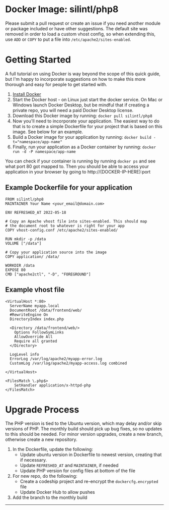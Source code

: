 # Docker Image: silintl/php8

Please submit a pull request or create an issue if you need another
module or package included or have other suggestions. The default
site was removed in order to load a custom vhost config, so when
extending this, use `ADD` or `COPY` to put a file into
`/etc/apache2/sites-enabled`.

# Getting Started

A full tutorial on using Docker is way beyond the scope of this
quick guide, but I'm happy to incorporate suggestions on how to
make this more thorough and easy for people to get started with.

1. [Install Docker](https://docs.docker.com/installation/)
2. Start the Docker host - on Linux just start the docker service.
   On Mac or Windows launch Docker Desktop, but be mindful that if
   creating a private repo, you will need a paid Docker Desktop license.
3. Download this Docker image by running: `docker pull silintl/php8`
4. Now you'll need to incorporate your application. The easiest way
   to do that is to create a simple Dockerfile for your project
   that is based on this image. See below for an example.
5. Build a Docker image for your application by running:
   `docker build -t="namespace/app-name"`
6. Finally, run your application as a Docker container by running:
   `docker run -d -P namespace/app-name`

You can check if your container is running by running
`docker ps` and see what port 80 got mapped to. Then you
should be able to access your application in your browser by
going to http://(DOCKER-IP-HERE):port

## Example Dockerfile for your application

```
FROM silintl/php8
MAINTAINER Your Name <your_email@domain.com>

ENV REFRESHED_AT 2022-05-18

# Copy an Apache vhost file into sites-enabled. This should map
# the document root to whatever is right for your app
COPY vhost-config.conf /etc/apache2/sites-enabled/

RUN mkdir -p /data
VOLUME ["/data"]

# Copy your application source into the image
COPY application/ /data/

WORKDIR /data
EXPOSE 80
CMD ["apache2ctl", "-D", "FOREGROUND"]
```

## Example vhost file

```
<VirtualHost *:80>
  ServerName myapp.local
  DocumentRoot /data/frontend/web/
  #RewriteEngine On
  DirectoryIndex index.php

  <Directory /data/frontend/web/>
    Options FollowSymLinks
    AllowOverride All
    Require all granted
  </Directory>

  LogLevel info
  ErrorLog /var/log/apache2/myapp-error.log
  CustomLog /var/log/apache2/myapp-access.log combined

</VirtualHost>

<FilesMatch \.php$>
    SetHandler application/x-httpd-php
</FilesMatch>
```

# Upgrade Process

The PHP version is tied to the Ubuntu version, which may delay and/or skip versions of PHP. The monthly build should pick up bug fixes, so no updates to this should be needed. For minor version upgrades, create a new branch, otherwise create a new repository.

1. In the Dockerfile, update the following:
   - Update ubuntu version in Dockerfile to newest version,
     creating that if necessary.
   - Update `REFRESHED_AT` and `MAINTAINER`, if needed
   - Update PHP version for config files at bottom of the file
1. For new repo, do the following:
   - Create a codeship project and re-encrypt the
     `dockercfg.encrypted` file
   - Update Docker Hub to allow pushes
1. Add the branch to the monthly build

---
